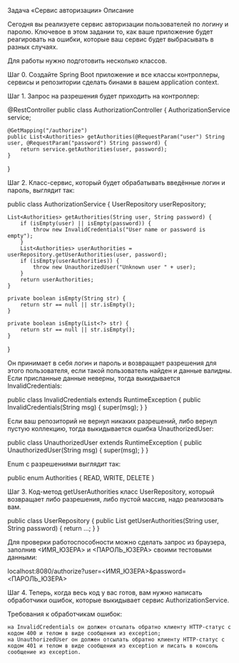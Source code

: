 Задача «Сервис авторизации»
Описание

Сегодня вы реализуете сервис авторизации пользователей по логину и паролю. Ключевое в этом задании то, как ваше приложение будет реагировать на ошибки, которые ваш сервис будет выбрасывать в разных случаях.

Для работы нужно подготовить несколько классов.

Шаг 0. Создайте Spring Boot приложение и все классы контроллеры, сервисы и репозитории сделать бинами в вашем application context.

Шаг 1. Запрос на разрешения будет приходить на контроллер:

@RestController
public class AuthorizationController {
    AuthorizationService service;
    
    @GetMapping("/authorize")
    public List<Authorities> getAuthorities(@RequestParam("user") String user, @RequestParam("password") String password) {
        return service.getAuthorities(user, password);
    }
}

Шаг 2. Класс-сервис, который будет обрабатывать введённые логин и пароль, выглядит так:

public class AuthorizationService {
    UserRepository userRepository;

    List<Authorities> getAuthorities(String user, String password) {
        if (isEmpty(user) || isEmpty(password)) {
            throw new InvalidCredentials("User name or password is empty");
        }
        List<Authorities> userAuthorities = userRepository.getUserAuthorities(user, password);
        if (isEmpty(userAuthorities)) {
            throw new UnauthorizedUser("Unknown user " + user);
        }
        return userAuthorities;
    }

    private boolean isEmpty(String str) {
        return str == null || str.isEmpty();
    }

    private boolean isEmpty(List<?> str) {
        return str == null || str.isEmpty();
    }
}

Он принимает в себя логин и пароль и возвращает разрешения для этого пользователя, если такой пользователь найден и данные валидны. Если присланные данные неверны, тогда выкидывается InvalidCredentials:

public class InvalidCredentials extends RuntimeException {
    public InvalidCredentials(String msg) {
        super(msg);
    }
}

Если ваш репозиторий не вернул никаких разрешений, либо вернул пустую коллекцию, тогда выкидывается ошибка UnauthorizedUser:

public class UnauthorizedUser extends RuntimeException {
    public UnauthorizedUser(String msg) {
        super(msg);
    }
}

Enum с разрешениями выглядит так:

public enum Authorities {
    READ, WRITE, DELETE
}

Шаг 3. Код-метод getUserAuthorities класс UserRepository, который возвращает либо разрешения, либо пустой массив, надо реализовать вам.

public class UserRepository {
    public List<Authorities> getUserAuthorities(String user, String password) {
        return ...;
    }
}

Для проверки работоспособности можно сделать запрос из браузера, заполнив <ИМЯ_ЮЗЕРА> и <ПАРОЛЬ_ЮЗЕРА> своими тестовыми данными:

localhost:8080/authorize?user=<ИМЯ_ЮЗЕРА>&password=<ПАРОЛЬ_ЮЗЕРА>

Шаг 4. Теперь, когда весь код у вас готов, вам нужно написать обработчики ошибок, которые выкидывает сервис AuthorizationService.

Требования к обработчикам ошибок:

    на InvalidCredentials он должен отсылать обратно клиенту HTTP-статус с кодом 400 и телом в виде сообщения из exception;
    на UnauthorizedUser он должен отсылать обратно клиенту HTTP-статус с кодом 401 и телом в виде сообщения из exception и писать в консоль сообщение из exception.




